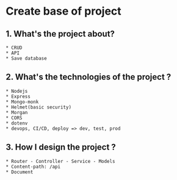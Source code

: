 # Create base of project
## 1. What's the project about?
    * CRUD
    * API
    * Save database
## 2. What's the technologies of the project ?
    * Nodejs
    * Express
    * Mongo-monk
    * Helmet(basic security)
    * Morgan
    * CORS
    * dotenv
    * devops, CI/CD, deploy => dev, test, prod
## 3. How I design the project ?
    * Router - Controller - Service - Models
    * Content-path: /api
    * Document
